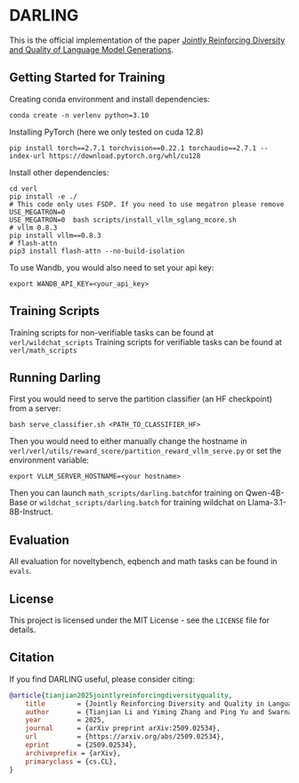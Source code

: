 ﻿# DARLING
This is the official implementation of the paper [Jointly Reinforcing Diversity and Quality of Language Model Generations](https://arxiv.org/abs/2509.02534).

## Getting Started for Training
Creating conda environment and install dependencies:

    conda create -n verlenv python=3.10
Installing PyTorch (here we only tested on cuda 12.8)

    pip install torch==2.7.1 torchvision==0.22.1 torchaudio==2.7.1 --index-url https://download.pytorch.org/whl/cu128
Install other dependencies:

    cd verl
    pip install -e ./
    # This code only uses FSDP. If you need to use megatron please remove USE_MEGATRON=0
    USE_MEGATRON=0  bash scripts/install_vllm_sglang_mcore.sh
    # vllm 0.8.3
    pip install vllm==0.8.3
    # flash-attn
    pip3 install flash-attn --no-build-isolation
To use Wandb, you would also need to set your api key:

    export WANDB_API_KEY=<your_api_key>


## Training Scripts
Training scripts for non-verifiable tasks can be found at `verl/wildchat_scripts`
Training scripts for verifiable tasks can be found at `verl/math_scripts`

## Running Darling
First you would need to serve the partition classifier (an HF checkpoint) from a server:

    bash serve_classifier.sh <PATH_TO_CLASSIFIER_HF>

Then you would need to either manually change the hostname in `verl/verl/utils/reward_score/partition_reward_vllm_serve.py`
or set the environment variable:

    export VLLM_SERVER_HOSTNAME=<your hostname>
Then you can launch `math_scripts/darling.batch`for training on Qwen-4B-Base or `wildchat_scripts/darling.batch` for training wildchat on Llama-3.1-8B-Instruct.

## Evaluation
All evaluation for noveltybench, eqbench and math tasks can be found in `evals`.

## License
This project is licensed under the MIT License - see the `LICENSE` file for details.

## Citation
If you find DARLING useful, please consider citing:
```bibtex
@article{tianjian2025jointlyreinforcingdiversityquality,
	title        = {Jointly Reinforcing Diversity and Quality in Language Model Generations},
	author       = {Tianjian Li and Yiming Zhang and Ping Yu and Swarnadeep Saha and Daniel Khashabi and Jason Weston and Jack Lanchantin and Tianlu Wang},
	year         = 2025,
	journal      = {arXiv preprint arXiv:2509.02534},
	url          = {https://arxiv.org/abs/2509.02534},
	eprint       = {2509.02534},
	archiveprefix = {arXiv},
	primaryclass = {cs.CL},
}
```
